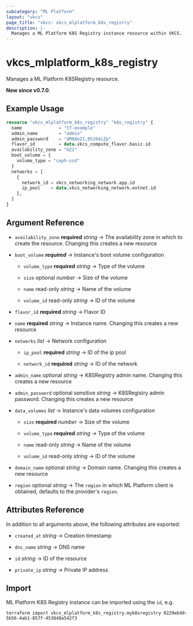 ```yaml
---
subcategory: "ML Platform"
layout: "vkcs"
page_title: "vkcs: vkcs_mlplatform_k8s_registry"
description: |-
  Manages a ML Platform K8S Registry instance resource within VKCS.
---
```


# vkcs_mlplatform_k8s_registry

Manages a ML Platform K8SRegistry resource.

**New since v0.7.0**.

## Example Usage
```terraform
resource "vkcs_mlplatform_k8s_registry" "k8s_registry" {
  name              = "tf-example"
  admin_name        = "admin"
  admin_password    = "dM8Ao21,0S264iZp"
  flavor_id         = data.vkcs_compute_flavor.basic.id
  availability_zone = "GZ1"
  boot_volume = {
    volume_type = "ceph-ssd"
  }
  networks = [
    {
      network_id = vkcs_networking_network.app.id
      ip_pool    = data.vkcs_networking_network.extnet.id
    },
  ]
}
```

## Argument Reference
- `availability_zone` **required** *string* &rarr;  The availability zone in which to create the resource. Changing this creates a new resource

- `boot_volume` ***required*** &rarr;  Instance's boot volume configuration
    - `volume_type` **required** *string* &rarr;  Type of the volume

    - `size` optional *number* &rarr;  Size of the volume

    - `name` read-only *string* &rarr;  Name of the volume

    - `volume_id` read-only *string* &rarr;  ID of the volume


- `flavor_id` **required** *string* &rarr;  Flavor ID

- `name` **required** *string* &rarr;  Instance name. Changing this creates a new resource

- `networks`  *list* &rarr;  Network configuration
    - `ip_pool` **required** *string* &rarr;  ID of the ip pool

    - `network_id` **required** *string* &rarr;  ID of the network


- `admin_name` optional *string* &rarr;  K8SRegistry admin name. Changing this creates a new resource

- `admin_password` optional sensitive *string* &rarr;  K8SRegistry admin password. Changing this creates a new resource

- `data_volumes`  *list* &rarr;  Instance's data volumes configuration
    - `size` **required** *number* &rarr;  Size of the volume

    - `volume_type` **required** *string* &rarr;  Type of the volume

    - `name` read-only *string* &rarr;  Name of the volume

    - `volume_id` read-only *string* &rarr;  ID of the volume


- `domain_name` optional *string* &rarr;  Domain name. Changing this creates a new resource

- `region` optional *string* &rarr;  The `region` in which ML Platform client is obtained, defaults to the provider's `region`.


## Attributes Reference
In addition to all arguments above, the following attributes are exported:
- `created_at` *string* &rarr;  Creation timestamp

- `dns_name` *string* &rarr;  DNS name

- `id` *string* &rarr;  ID of the resource

- `private_ip` *string* &rarr;  Private IP address



## Import

ML Platform K8S Registry instance can be imported using the `id`, e.g.
```shell
terraform import vkcs_mlplatform_k8s_registry.myk8sregistry 0229eb40-5b56-4ab1-857f-453848a542f3
```
